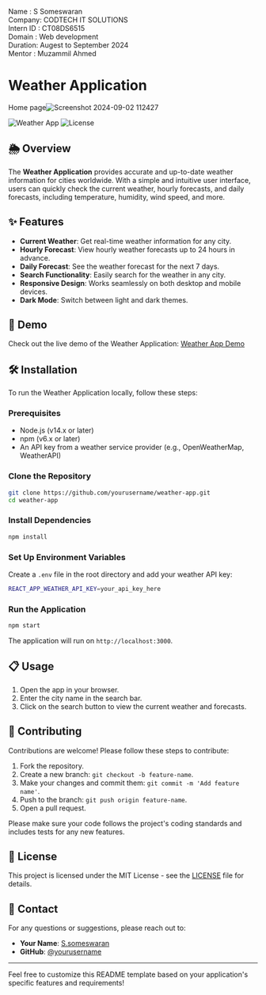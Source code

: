 Name      : S Someswaran
<BR>
Company: CODTECH IT SOLUTIONS
<BR>
Intern ID : CT08DS6515
<BR>
Domain  : Web development
<BR>
Duration: Augest to September 2024
<BR>
Mentor : Muzammil Ahmed


# Weather Application
Home page![Screenshot 2024-09-02 112427](https://github.com/user-attachments/assets/ab7581ba-367d-4266-907b-dd402b30e63e)



![Weather App](https://img.shields.io/badge/WeatherApp-v1.0-blue.svg) ![License](https://img.shields.io/badge/license-MIT-green.svg)

## 🌦️ Overview

The **Weather Application** provides accurate and up-to-date weather information for cities worldwide. With a simple and intuitive user interface, users can quickly check the current weather, hourly forecasts, and daily forecasts, including temperature, humidity, wind speed, and more.

## ✨ Features

- **Current Weather**: Get real-time weather information for any city.
- **Hourly Forecast**: View hourly weather forecasts up to 24 hours in advance.
- **Daily Forecast**: See the weather forecast for the next 7 days.
- **Search Functionality**: Easily search for the weather in any city.
- **Responsive Design**: Works seamlessly on both desktop and mobile devices.
- **Dark Mode**: Switch between light and dark themes.

## 🚀 Demo

Check out the live demo of the Weather Application: [Weather App Demo](https://example.com)

## 🛠️ Installation

To run the Weather Application locally, follow these steps:

### Prerequisites

- Node.js (v14.x or later)
- npm (v6.x or later)
- An API key from a weather service provider (e.g., OpenWeatherMap, WeatherAPI)

### Clone the Repository

```bash
git clone https://github.com/yourusername/weather-app.git
cd weather-app
```

### Install Dependencies

```bash
npm install
```

### Set Up Environment Variables

Create a `.env` file in the root directory and add your weather API key:

```bash
REACT_APP_WEATHER_API_KEY=your_api_key_here
```

### Run the Application

```bash
npm start
```

The application will run on `http://localhost:3000`.

## 📋 Usage

1. Open the app in your browser.
2. Enter the city name in the search bar.
3. Click on the search button to view the current weather and forecasts.

## 🤝 Contributing

Contributions are welcome! Please follow these steps to contribute:

1. Fork the repository.
2. Create a new branch: `git checkout -b feature-name`.
3. Make your changes and commit them: `git commit -m 'Add feature name'`.
4. Push to the branch: `git push origin feature-name`.
5. Open a pull request.

Please make sure your code follows the project's coding standards and includes tests for any new features.

## 📝 License

This project is licensed under the MIT License - see the [LICENSE](LICENSE) file for details.

## 📧 Contact

For any questions or suggestions, please reach out to:

- **Your Name**: [S.someswaran](https://github.com/Someswaran2003/CODTECH-TASK-02)
- **GitHub**: [@yourusername](https://github.com/Someswaran2003/CODTECH-TASK-02)
---

Feel free to customize this README template based on your application's specific features and requirements!

